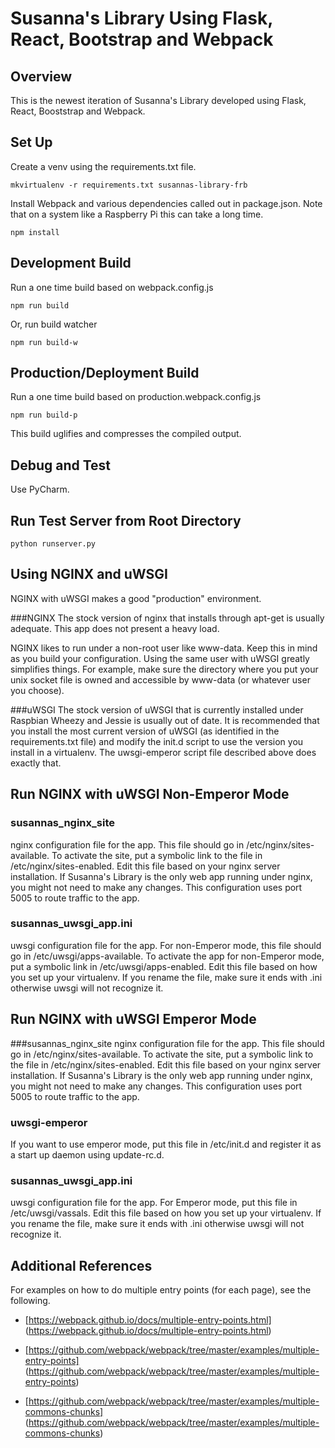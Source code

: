 # Susanna's Library Using Flask, React, Bootstrap and Webpack

## Overview
This is the newest iteration of Susanna's Library developed using 
Flask, React, Booststrap and Webpack.

## Set Up
Create a venv using the requirements.txt file.

    mkvirtualenv -r requirements.txt susannas-library-frb

Install Webpack and various dependencies called out in package.json. Note that on a system 
like a Raspberry Pi this can take a long time.

    npm install

## Development Build
Run a one time build based on webpack.config.js

    npm run build
    
Or, run build watcher

    npm run build-w

## Production/Deployment Build
Run a one time build based on production.webpack.config.js

    npm run build-p
    
This build uglifies and compresses the compiled output.
## Debug and Test
Use PyCharm.

## Run Test Server from Root Directory

    python runserver.py

## Using NGINX and uWSGI
NGINX with uWSGI makes a good "production" environment.

###NGINX
The stock version of nginx that installs through apt-get is usually adequate. This app does not
present a heavy load.

NGINX likes to run under a non-root user like www-data. Keep this in mind as you build your configuration.
Using the same user with uWSGI greatly simplifies things. For example, make sure the directory where you put
your unix socket file is owned and accessible by www-data (or whatever user you choose).

###uWSGI
The stock version of uWSGI that is currently installed under Raspbian Wheezy and Jessie is usually out of date. 
It is recommended that you install the most current version of uWSGI (as identified in the requirements.txt file)
and modify the init.d script to use the version you install in a virtualenv. The uwsgi-emperor script file
described above does exactly that.


## Run NGINX with uWSGI Non-Emperor Mode

### susannas_nginx_site
nginx configuration file for the app. This file should go in /etc/nginx/sites-available.
To activate the site, put a symbolic link to the file in /etc/nginx/sites-enabled.
Edit this file based on your nginx server installation. If Susanna's Library is the only web app running
under nginx, you might not need to make any changes. This configuration uses port 5005 to route
traffic to the app.

### susannas_uwsgi_app.ini 
uwsgi configuration file for the app. For non-Emperor mode,
this file should go in /etc/uwsgi/apps-available.
To activate the app for non-Emperor mode, put a symbolic link in /etc/uwsgi/apps-enabled.
Edit this file based on how you set up your virtualenv. If you rename the file, make sure it ends
with .ini otherwise uwsgi will not recognize it.

## Run NGINX with uWSGI Emperor Mode
###susannas_nginx_site
nginx configuration file for the app. This file should go in /etc/nginx/sites-available.
To activate the site, put a symbolic link to the file in /etc/nginx/sites-enabled.
Edit this file based on your nginx server installation. If Susanna's Library is the only web app running
under nginx, you might not need to make any changes. This configuration uses port 5005 to route
traffic to the app.

### uwsgi-emperor
If you want to use emperor mode, put this file in /etc/init.d and register it as
a start up daemon using update-rc.d.

### susannas_uwsgi_app.ini
uwsgi configuration file for the app.
For Emperor mode, put this file in /etc/uwsgi/vassals.
Edit this file based on how you set up your virtualenv. If you rename the file, make sure it ends
with .ini otherwise uwsgi will not recognize it.

## Additional References
For examples on how to do multiple entry points (for each page),
see the following.

- [https://webpack.github.io/docs/multiple-entry-points.html]
(https://webpack.github.io/docs/multiple-entry-points.html)

- [https://github.com/webpack/webpack/tree/master/examples/multiple-entry-points]
(https://github.com/webpack/webpack/tree/master/examples/multiple-entry-points)

- [https://github.com/webpack/webpack/tree/master/examples/multiple-commons-chunks]
(https://github.com/webpack/webpack/tree/master/examples/multiple-commons-chunks)
